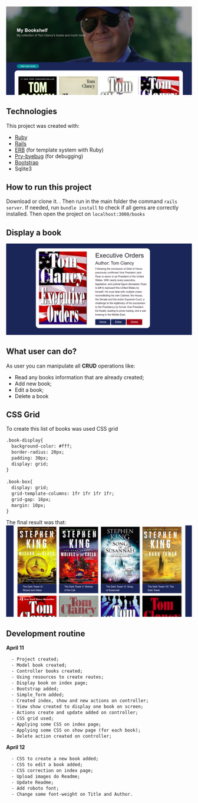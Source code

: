 ![main image](https://github.com/thiagohrcosta/my-bookshelf/blob/master/public/img/bookshelf1corret.png?raw=true)

## Technologies
This project was created with:

 - [Ruby](https://www.ruby-lang.org/pt/)
 - [Rails](https://rubygems.org/gems/rails)
 - [ERB](https://ruby-doc.org/stdlib-2.7.1/libdoc/erb/rdoc/ERB.html) (for template system with Ruby)
 - [Pry-byebug](https://rubygems.org/gems/pry-byebug/versions/3.4.0?locale=pt-BR) (for debugging)
 - [Bootstrap](https://getbootstrap.com/)
 - Sqlite3

## How to run this project
Download or clone it. . Then run in the main folder the command `rails server`. If needed, run `bundle install` to check if all gems are correctly installed. Then open the project on `localhost:3000/books`

## Display a book
![display book](https://github.com/thiagohrcosta/my-bookshelf/blob/master/public/img/bookshelf3.png?raw=true)

## What user can do?
As user you can manipulate all **CRUD** operations like:

 - Read any books information that are already created;
 - Add new book;
 - Edit a book;
 - Delete a book

## CSS Grid
To create this list of books was used CSS grid

    .book-display{
      background-color: #fff;
      border-radius: 20px;
      padding: 30px;
      display: grid;
    }

    .book-box{
      display: grid;
      grid-template-columns: 1fr 1fr 1fr 1fr;
      grid-gap: 16px;
      margin: 10px;
    }

The final result was that:
![enter image description here](https://github.com/thiagohrcosta/my-bookshelf/blob/master/public/img/bookshelf2.png?raw=true)

## Development routine

**April 11**

      - Project created;
      - Model book created;
      - Controller books created;
      - Using resources to create routes;
      - Display book on index page;
      - Bootstrap added;
      - Simple_form added;
      - Created index, show and new actions on controller;
      - View show created to display one book on screen;
      - Actions create and update added on controller;
      - CSS grid used;
      - Applying some CSS on index page;
      - Applying some CSS on show page (for each book);
      - Delete action created on controller;

**April 12**

      - CSS to create a new book added;
      - CSS to edit a book added;
      - CSS correction on index page;
      - Upload images do Readme;
      - Update Readme;
      - Add roboto font;
      - Change some font-weight on Title and Author.

